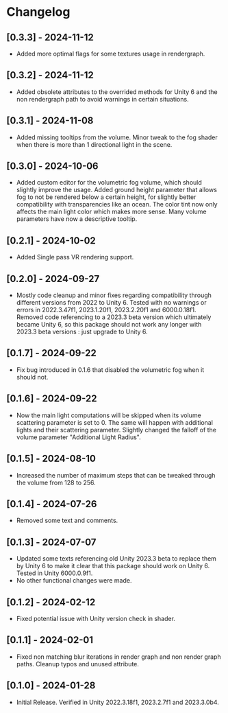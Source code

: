# Changelog

## [0.3.3] - 2024-11-12

* Added more optimal flags for some textures usage in rendergraph.

## [0.3.2] - 2024-11-12

* Added obsolete attributes to the overrided methods for Unity 6 and the non rendergraph path to avoid warnings in certain situations.

## [0.3.1] - 2024-11-08

* Added missing tooltips from the volume. Minor tweak to the fog shader when there is more than 1 directional light in the scene.

## [0.3.0] - 2024-10-06

* Added custom editor for the volumetric fog volume, which should slightly improve the usage. Added ground height parameter that allows fog to not be rendered below a certain height, for slightly better compatibility with transparencies like an ocean.
The color tint now only affects the main light color which makes more sense. Many volume parameters have now a descriptive tooltip.

## [0.2.1] - 2024-10-02

* Added Single pass VR rendering support.

## [0.2.0] - 2024-09-27

* Mostly code cleanup and minor fixes regarding compatibility through different versions from 2022 to Unity 6. Tested with no warnings or errors in 2022.3.47f1, 2023.1.20f1, 2023.2.20f1 and 6000.0.18f1. Removed code referencing to a 2023.3 beta version which ultimately became Unity 6, so this package should not work any longer with 2023.3 beta versions : just upgrade to Unity 6.

## [0.1.7] - 2024-09-22

* Fix bug introduced in 0.1.6 that disabled the volumetric fog when it should not. 

## [0.1.6] - 2024-09-22

* Now the main light computations will be skipped when its volume scattering parameter is set to 0. The same will happen with additional lights and their scattering parameter. Slightly changed the falloff of the volume parameter "Additional Light Radius". 

## [0.1.5] - 2024-08-10

* Increased the number of maximum steps that can be tweaked through the volume from 128 to 256.

## [0.1.4] - 2024-07-26

* Removed some text and comments.

## [0.1.3] - 2024-07-07

* Updated some texts referencing old Unity 2023.3 beta to replace them by Unity 6 to make it clear that this package should work on Unity 6. Tested in Unity 6000.0.9f1. 
* No other functional changes were made.

## [0.1.2] - 2024-02-12

* Fixed potential issue with Unity version check in shader.

## [0.1.1] - 2024-02-01

* Fixed non matching blur iterations in render graph and non render graph paths. Cleanup typos and unused attribute.

## [0.1.0] - 2024-01-28

* Initial Release. Verified in Unity 2022.3.18f1, 2023.2.7f1 and 2023.3.0b4.
